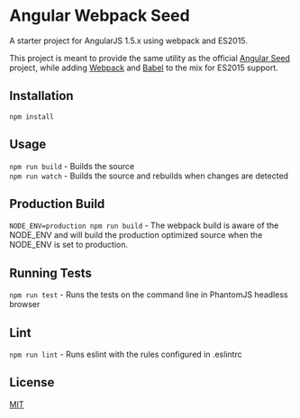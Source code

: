 # Angular Webpack Seed

A starter project for AngularJS 1.5.x using webpack and ES2015.

This project is meant to provide the same utility as the official [Angular Seed](https://github.com/angular/angular-seed) project, while adding [Webpack](https://webpack.github.io/) and [Babel](https://babeljs.io/) to the mix for ES2015 support.

## Installation
```npm install```

## Usage
```npm run build``` - Builds the source  
```npm run watch``` - Builds the source and rebuilds when changes are detected

## Production Build
```NODE_ENV=production npm run build``` - The webpack build is aware of the NODE_ENV and will build the production optimized source when the NODE_ENV is set to production.

## Running Tests
```npm run test``` - Runs the tests on the command line in PhantomJS headless browser

## Lint
```npm run lint``` - Runs eslint with the rules configured in .eslintrc

## License
[MIT](http://www.opensource.org/licenses/mit-license.php)
